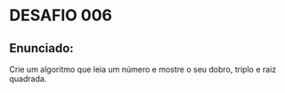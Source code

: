 # DESAFIO 006

## Enunciado: 

Crie um algoritmo que leia um número e mostre o seu dobro, triplo e raiz quadrada.